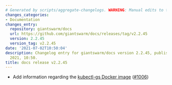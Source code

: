 ```yaml
---
# Generated by scripts/aggregate-changelogs. WARNING: Manual edits to this files will be overwritten.
changes_categories:
- Documentation
changes_entry:
  repository: giantswarm/docs
  url: https://github.com/giantswarm/docs/releases/tag/v2.2.45
  version: 2.2.45
  version_tag: v2.2.45
date: '2021-07-02T10:50:04'
description: Changelog entry for giantswarm/docs version 2.2.45, published on 02 July
  2021, 10:50.
title: docs release v2.2.45
---
```


- Add information regarding the [kubectl-gs Docker image](https://docs.giantswarm.io/use-the-api/kubectl-gs/installation/#docker) ([#1006](https://github.com/giantswarm/docs/pull/1006))
